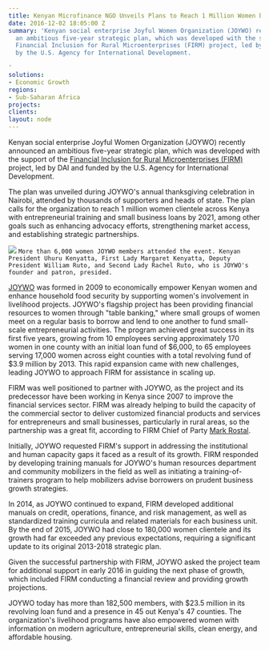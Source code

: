 ```yaml
---
title: Kenyan Microfinance NGO Unveils Plans to Reach 1 Million Women by 2021
date: 2016-12-02 18:05:00 Z
summary: 'Kenyan social enterprise Joyful Women Organization (JOYWO) recently announced
  an ambitious five-year strategic plan, which was developed with the support of the
  Financial Inclusion for Rural Microenterprises (FIRM) project, led by DAI and funded
  by the U.S. Agency for International Development.

'
solutions:
- Economic Growth
regions:
- Sub-Saharan Africa
projects:
clients:
layout: node
---
```


Kenyan social enterprise Joyful Women Organization (JOYWO) recently announced an ambitious five-year strategic plan, which was developed with the support of the [Financial Inclusion for Rural Microenterprises (FIRM)][1] project, led by DAI and funded by the U.S. Agency for International Development.

The plan was unveiled during JOYWO's annual thanksgiving celebration in Nairobi, attended by thousands of supporters and heads of state. The plan calls for the organization to reach 1 million women clientele across Kenya with entrepreneurial training and small business loans by 2021, among other goals such as enhancing advocacy efforts, strengthening market access, and establishing strategic partnerships.

![][2]
`More than 6,000 women JOYWO members attended the event. Kenyan President Uhuru Kenyatta, First Lady Margaret Kenyatta, Deputy President William Ruto, and Second Lady Rachel Ruto, who is JOYWO's founder and patron, presided.`

[JOYWO][3] was formed in 2009 to economically empower Kenyan women and enhance household food security by supporting women's involvement in livelihood projects. JOYWO's flagship project has been providing financial resources to women through "table banking," where small groups of women meet on a regular basis to borrow and lend to one another to fund small-scale entrepreneurial activities. The program achieved great success in its first five years, growing from 10 employees serving approximately 170 women in one county with an initial loan fund of $6,000, to 65 employees serving 17,000 women across eight counties with a total revolving fund of $3.9 million by 2013. This rapid expansion came with new challenges, leading JOYWO to approach FIRM for assistance in scaling up.

FIRM was well positioned to partner with JOYWO, as the project and its predecessor have been working in Kenya since 2007 to improve the financial services sector. FIRM was already helping to build the capacity of the commercial sector to deliver customized financial products and services for entrepreneurs and small businesses, particularly in rural areas, so the partnership was a great fit, according to FIRM Chief of Party [Mark Rostal][4].

Initially, JOYWO requested FIRM's support in addressing the institutional and human capacity gaps it faced as a result of its growth. FIRM responded by developing training manuals for JOYWO's human resources department and community mobilizers in the field as well as initiating a training-of-trainers program to help mobilizers advise borrowers on prudent business growth strategies.

In 2014, as JOYWO continued to expand, FIRM developed additional manuals on credit, operations, finance, and risk management, as well as standardized training curricula and related materials for each business unit. By the end of 2015, JOYWO had close to 180,000 women clientele and its growth had far exceeded any previous expectations, requiring a significant update to its original 2013-2018 strategic plan.

Given the successful partnership with FIRM, JOYWO asked the project team for additional support in early 2016 in guiding the next phase of growth, which included FIRM conducting a financial review and providing growth projections.

JOYWO today has more than 182,500 members, with $23.5 million in its revolving loan fund and a presence in 45 out Kenya's 47 counties. The organization's livelihood programs have also empowered women with information on modern agriculture, entrepreneurial skills, clean energy, and affordable housing.

[1]: /our-work/projects/kenya-financial-inclusion-rural-microenterprises-firm
[2]: /assets/images/news/JoyWo.jpg
[3]: https://joywo.org/
[4]: /who-we-are/our-team/mark-rostal
